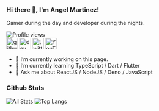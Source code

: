 ### Hi there 👋, I'm Angel Martinez!
Gamer during the day and developer during the nights.

![Profile views](https://gpvc.arturio.dev/angel-codes)  
[<img src='https://cdn.jsdelivr.net/npm/simple-icons@3.0.1/icons/github.svg' alt='github' height='30'>](https://github.com/angel-codes)  [<img src='https://cdn.jsdelivr.net/npm/simple-icons@3.0.1/icons/dev-dot-to.svg' alt='dev' height='30'>](https://dev.to/angelcodes)  [<img src='https://cdn.jsdelivr.net/npm/simple-icons@3.0.1/icons/twitter.svg' alt='twitter' height='30'>](https://twitter.com/angel_codes_139)  [<img src='https://cdn.jsdelivr.net/npm/simple-icons@3.0.1/icons/youtube.svg' alt='YouTube' height='30'>](https://www.youtube.com/channel/UCD8tWnaeoLJyZjp14sqxKTg)  


- 🔭 I’m currently working on this page. 
- 🌱 I’m currently learning TypeScript / Dart / Flutter
- 💬 Ask me about ReactJS / NodeJS / Deno / JavaScript 


### Github Stats
![All Stats](https://github-readme-stats.vercel.app/api?username=angelmtztrc&show_icons=true&include_all_commits=true&count_private=true&hide=contribs)
![Top Langs](https://github-readme-stats.vercel.app/api/top-langs/?username=angelmtztrc&layout=compact)

